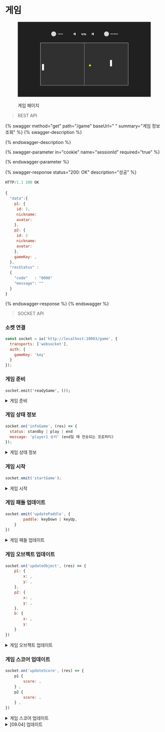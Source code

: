 # 게임

<figure><img src="../../.gitbook/assets/image (1).png" alt=""><figcaption><p>게임 페이지</p></figcaption></figure>



> REST API

{% swagger method="get" path="/game" baseUrl=" " summary="게임 정보 조회" %}
{% swagger-description %}

{% endswagger-description %}

{% swagger-parameter in="cookie" name="sessionId" required="true" %}

{% endswagger-parameter %}

{% swagger-response status="200: OK" description="성공" %}
```javascript
HTTP/1.1 200 OK

{ 
  "data":{
    p1: {
     id: 1,
     nickname:
     avatar:
    },
    p2: {
     id: 2
     nickname:
     avatar:
    },
    gameKey: ,
  },
  "resStatus" :
  {
    "code"   : "0000"
    "message": ""
  }
}
```
{% endswagger-response %}
{% endswagger %}



> SOCKET API

### 소켓 연결

```jsx
const socket = io('http://localhost:10003/game', {
  transports: ['websocket'],
  auth: {
	gameKey: 'key'
  }
});
```

### 게임 준비

```
socket.emit('readyGame', ());
```

<details>

<summary>게임 준비</summary>

* p1이 게임을 시작할 수 있게 게임 준비 요청을 받는 소켓
* p1에게 startButton 을 띄우고 버튼을 누르게함
* p1,p2 에게 모두 standby 상태를 보내주기 위함&#x20;

</details>

### 게임 상태 정보 &#x20;

```javascript
socket.on('infoGame', (res) => {
  status: standby | play | end
  message: 'player1 승리' (end일 때 전송되는 프로퍼티)
});
```

<details>

<summary>게임 상태 정보  </summary>

* 게임 상태를 받는 소켓
* standby
  * 게임이 준비되었음을 알려주는 변수
  * 3초 카운트를 띄우고 게임이 시작할 수 있도록 socket.emit('startGame')보ㅁ
* end
  * 게임이 종료 되었음을 알려주는 변수

</details>

### 게임 시작

```javascript
socket.emit('startGame');
```

<details>

<summary>게임 시작</summary>

* 게임 카운트가 끝났다고 알려주는 소켓

</details>

### 게임 패들 업데이트

```javascript
socket.emit('updatePaddle', {
        paddle: keyDown | keyUp,
    }
})
```

<details>

<summary>게임 패들 업데이트</summary>

* 패들이 이동함을 전달하는 소켓

</details>

### 게임 오브젝트 업데이트

```javascript
socket.on('updateObject', (res) => {
	p1: {
		x: ,
		y: ,
	},
	p2: {
		x: ,
		y: ,
	},
	b: {
		x: ,
		y:
	}
})
```

<details>

<summary>게임 오브젝트 업데이트</summary>

* 게임 오브젝트에 대한 데이터를 보내주는 소켓

</details>

### 게임 스코어 업데이트

```javascript
socket.on('updateScore', (res) => {
	p1 { 
		score: ,
	} ,
	p2 {
		score: ,
	} ,
})
```

<details>

<summary>게임 스코어 업데이트</summary>

* 게임 스코어가 변경되었음을 알려주는 소켓

</details>



<details>

<summary>[09.04] 업데이트</summary>

#### 1. 기본 응답 데이터 포맷이 변경되었습니다.&#x20;

```javascript
data {p1, p2} -> {p1, p2}
```

* 게임 성능을 높이기 위해 data랩핑을 제거하였습니다.

#### 2. 게임 종료시 받는 응답 데이터가 수정되었습니다.

* updateScore 이벤트에서 'winner'를 반환하지 않습니다.
* gameInfo 이벤트에서 status === end일 때, message프로퍼티를 추가로 반환합니다.

</details>
